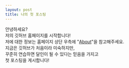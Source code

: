 ```yaml
---
layout: post
title: 나의 첫 포스팅
---
```


안녕하세요?  
저의 깃허브 홈페이지를 시작합니다!   
저에 대한 정보는 홈페이지 상단 우측에 "[About](https://eve-lover.github.io/about/)"을 참고해주세요.   
지금은 깃허브가 처음이라 미숙하지만,   
꾸준히 연습하면 달인이 될 수 있다는 믿음을 가지고    
첫 포스팅을 게시합니다!
